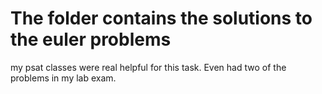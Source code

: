 # The folder contains the solutions to the euler problems

my psat classes were real helpful for this task. Even had two of the problems in my lab exam.
